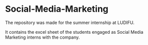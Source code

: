 # Social-Media-Marketing

The repository was made for the summer internship at LUDIFU.

It contains the excel sheet of the students engaged as Social Media Marketing interns with the company.